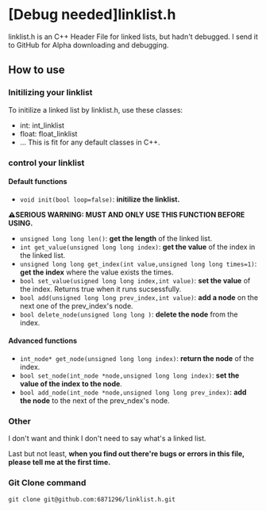 # [Debug needed]linklist.h
linklist.h is an C++ Header File for linked lists, but hadn't debugged. I send it to GitHub for Alpha downloading and debugging.
## How to use
### Initilizing your linklist
To initilize a linked list by linklist.h, use these classes:

- int: int_linklist
- float: float_linklist
- ...
This is fit for any default classes in C++.
### control your linklist

#### Default functions
- `void init(bool loop=false)`: **initilize the linklist.**

**⚠️SERIOUS WARNING: MUST AND ONLY USE THIS FUNCTION BEFORE USING.**
- `unsigned long long len()`: **get the length** of the linked list.
- `int get_value(unsigned long long index)`: **get the value** of the index in the linked list.
- `unsigned long long get_index(int value,unsigned long long times=1)`: **get the index** where the value exists the times.
- `bool set_value(usigned long long index,int value)`: **set the value** of the index. Returns true when it runs sucsessfully.
- `bool add(unsigned long long prev_index,int value)`: **add a node** on the next one of the prev_index's node.
- `bool delete_node(unsigned long long )`: **delete the node** from the index.

#### Advanced functions
- `int_node* get_node(unsigned long long index)`: **return the node** of the index.
- `bool set_node(int_node *node,unsigned long long index)`: **set the value of the index to the node**.
- `bool add_node(int_node *node,unsigned long long prev_index)`: **add the node** to the next of the prev_ndex's node.

### Other
I don't want and think I don't need to say what's a linked list.

Last but not least, **when you find out there're bugs or errors in this file, please tell me at the first time.**
### Git Clone command
``git clone git@github.com:6871296/linklist.h.git``
